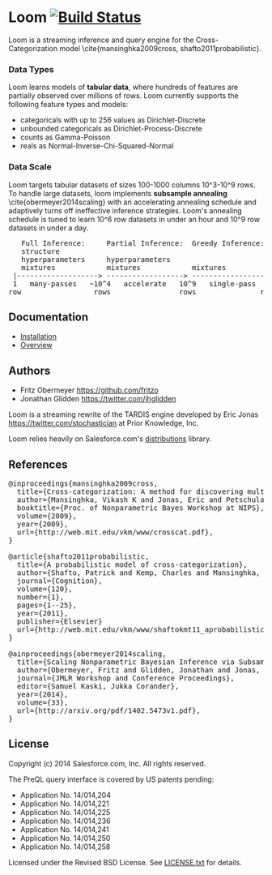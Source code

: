 # Loom [![Build Status](https://travis-ci.org/priorknowledge/loom.svg?branch=master)](https://travis-ci.org/priorknowledge/loom)

Loom is a streaming inference and query engine for the
Cross-Categorization model \cite{mansinghka2009cross, shafto2011probabilistic}.

### Data Types

Loom learns models of <b>tabular data</b>, where hundreds of features are
partially observed over millions of rows.
Loom currently supports the following feature types and models:
- categoricals with up to 256 values as Dirichlet-Discrete
- unbounded categoricals as Dirichlet-Process-Discrete
- counts as Gamma-Poisson
- reals as Normal-Inverse-Chi-Squared-Normal

### Data Scale

Loom targets tabular datasets of sizes 100-1000 columns 10^3-10^9 rows.
To handle large datasets, loom implements <b>subsample annealing</b>
\cite{obermeyer2014scaling} with an accelerating annealing schedule and
adaptively turns off ineffective inference strategies.
Loom's annealing schedule is tuned to learn 10^6 row datasets in under an hour
and 10^9 row datasets in under a day.

<pre>
   Full Inference:     Partial Inference:  Greedy Inference:
   structure
   hyperparameters     hyperparameters
   mixtures            mixtures            mixtures
 |-------------------> ------------------> ------------------>
 1   many-passes   ~10^4   accelerate   10^9   single-pass  10^4
row                 rows                rows               row/sec
</pre>

## Documentation

* [Installation](/doc/installation.md)
* [Overview](/doc/overview.md)

## Authors

* Fritz Obermeyer <https://github.com/fritzo>
* Jonathan Glidden <https://twitter.com/jhglidden>

Loom is a streaming rewrite of the TARDIS engine developed by
Eric Jonas <https://twitter.com/stochastician> at Prior Knowledge, Inc.

Loom relies heavily on Salesforce.com's
[distributions](https://github.com/forcedotcom/distributions) library.

## References

<pre>
@inproceedings{mansinghka2009cross,
  title={Cross-categorization: A method for discovering multiple overlapping clusterings},
  author={Mansinghka, Vikash K and Jonas, Eric and Petschulat, Cap and Cronin, Beau and Shafto, Patrick and Tenenbaum, Joshua B},
  booktitle={Proc. of Nonparametric Bayes Workshop at NIPS},
  volume={2009},
  year={2009},
  url={http://web.mit.edu/vkm/www/crosscat.pdf},
}

@article{shafto2011probabilistic,
  title={A probabilistic model of cross-categorization},
  author={Shafto, Patrick and Kemp, Charles and Mansinghka, Vikash and Tenenbaum, Joshua B},
  journal={Cognition},
  volume={120},
  number={1},
  pages={1--25},
  year={2011},
  publisher={Elsevier}
  url={http://web.mit.edu/vkm/www/shaftokmt11_aprobabilisticmodelofcrosscategorization.pdf},
}

@ainproceedings{obermeyer2014scaling,
  title={Scaling Nonparametric Bayesian Inference via Subsample-Annealing},
  author={Obermeyer, Fritz and Glidden, Jonathan and Jonas, Eric},
  journal={JMLR Workshop and Conference Proceedings},
  editor={Samuel Kaski, Jukka Corander},
  year={2014},
  volume={33},
  url={http://arxiv.org/pdf/1402.5473v1.pdf},
}
</pre>

## License

Copyright (c) 2014 Salesforce.com, Inc. All rights reserved.

The PreQL query interface is covered by US patents pending:
* Application No. 14/014,204
* Application No. 14/014,221
* Application No. 14/014,225
* Application No. 14/014,236
* Application No. 14/014,241
* Application No. 14/014,250
* Application No. 14/014,258

Licensed under the Revised BSD License.
See [LICENSE.txt](LICENSE.txt) for details.

